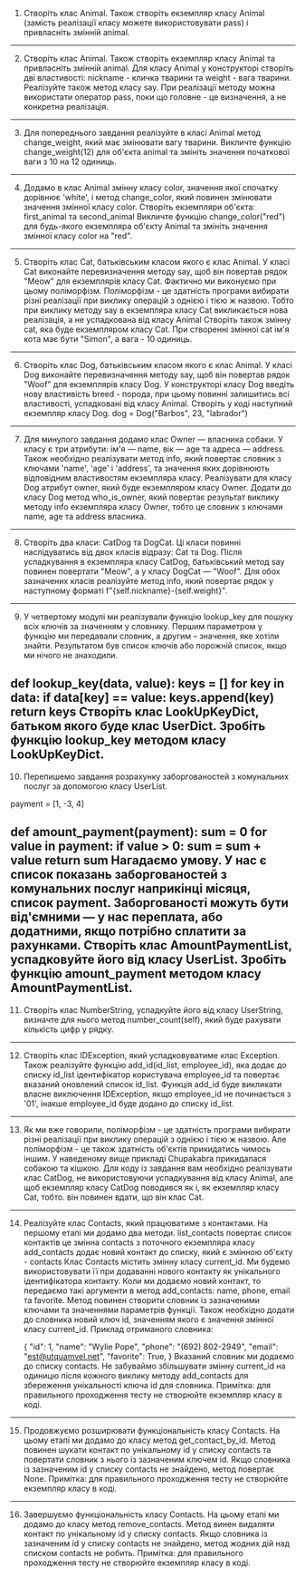 1. Створіть клас Animal. Також створіть екземпляр класу Animal (замість реалізації класу можете використовувати pass) і привласніть змінній animal.
-------------
2. Створіть клас Animal. Також створіть екземпляр класу Animal та привласніть змінній animal. Для класу Animal у конструкторі створіть дві властивості: nickname - кличка тварини та weight - вага тварини. Реалізуйте також метод класу say. При реалізації методу можна використати оператор pass, поки що головне - це визначення, а не конкретна реалізація.
------------
3. Для попереднього завдання реалізуйте в класі Animal метод change_weight, який має змінювати вагу тварини.
Викличте функцію change_weight(12) для об'єкта animal та змініть значення початкової ваги з 10 на 12 одиниць.
--------------
4. Додамо в клас Animal змінну класу color, значення якої спочатку дорівнює 'white', і метод change_color, який повинен змінювати значення змінної класу color.
Створіть екземпляри об'єкта: first_animal та second_animal
Викличте функцію change_color("red") для будь-якого екземпляра об'єкту Animal та змініть значення змінної класу color на "red".
------------
5. Створіть клас Cat, батьківським класом якого є клас Animal. У класі Cat виконайте перевизначення методу say, щоб він повертав рядок "Meow" для екземплярів класу Cat.
Фактично ми виконуємо при цьому поліморфізм. Поліморфізм - це здатність програми вибирати різні реалізації при виклику операцій з однією і тією ж назвою. Тобто при виклику методу say в екземпляра класу Cat викликається нова реалізація, а не успадкована від класу Animal
Створіть також змінну cat, яка буде екземпляром класу Cat. При створенні змінної cat ім'я кота має бути "Simon", а вага - 10 одиниць.
-------------
6. Створіть клас Dog, батьківським класом якого є клас Animal. У класі Dog виконайте перевизначення методу say, щоб він повертав рядок "Woof" для екземплярів класу Dog.
У конструкторі класу Dog введіть нову властивість breed - порода, при цьому повинні залишитись всі властивості, успадковані від класу Animal.
Створіть у коді наступний екземпляр класу Dog.
dog = Dog("Barbos", 23, "labrador")
--------------
7. Для минулого завдання додамо клас Owner — власника собаки. У класу є три атрибути: ім'я — name, вік — age та адреса — address. Також необхідно реалізувати метод info, який повертає словник з ключами 'name', 'age' і 'address', та значення яких дорівнюють відповідним властивостям екземпляра класу.
Реалізувати для класу Dog атрибут owner, який буде екземпляром класу Owner. Додати до класу Dog метод who_is_owner, який повертає результат виклику методу info екземпляра класу Owner, тобто це словник з ключами name, age та address власника.
--------------
8. Створіть два класи: CatDog та DogCat. Ці класи повинні наслідуватись від двох класів відразу: Cat та Dog. Після успадкування в екземпляра класу CatDog, батьківський метод say повинен повертати "Meow", а у класу DogCat — "Woof". Для обох зазначених класів реалізуйте метод info, який повертає рядок у наступному форматі f"{self.nickname}-{self.weight}".
-------------
9. У четвертому модулі ми реалізували функцію lookup_key для пошуку всіх ключів за значенням у словнику. Першим параметром у функцію ми передавали словник, а другим – значення, яке хотіли знайти. Результатом був список ключів або порожній список, якщо ми нічого не знаходили.

def lookup_key(data, value):
    keys = []
    for key in data:
        if data[key] == value:
            keys.append(key)
    return keys
Створіть клас LookUpKeyDict, батьком якого буде клас UserDict. Зробіть функцію lookup_key методом класу LookUpKeyDict.
----------------
10. Перепишемо завдання розрахунку заборгованостей з комунальних послуг за допомогою класу UserList.

payment = [1, -3, 4]

def amount_payment(payment):
    sum = 0
    for value in payment:
        if value > 0:
            sum = sum + value
    return sum
Нагадаємо умову. У нас є список показань заборгованостей з комунальних послуг наприкінці місяця, список payment. Заборгованості можуть бути від'ємними — у нас переплата, або додатними, якщо потрібно сплатити за рахунками.
Створіть клас AmountPaymentList, успадковуйте його від класу UserList. Зробіть функцію amount_payment методом класу AmountPaymentList.
--------------
11. Створіть клас NumberString, успадкуйте його від класу UserString, визначте для нього метод number_count(self), який буде рахувати кількість цифр у рядку.
-------------
12. Створіть клас IDException, який успадковуватиме клас Exception.
Також реалізуйте функцію add_id(id_list, employee_id), яка додає до списку id_list ідентифікатор користувача employee_id та повертає вказаний оновлений список id_list.
Функція add_id буде викликати власне виключення IDException, якщо employee_id не починається з '01', інакше employee_id буде додано до списку id_list.
---------------
13. Як ми вже говорили, поліморфізм - це здатність програми вибирати різні реалізації при виклику операцій з однією і тією ж назвою.
Але поліморфізм - це також здатність об'єктів прикидатись чимось іншим. У наведеному вище прикладі Chupakabra прикидалася собакою та кішкою.
Для кoду із завдання вам необхідно реалізувати клас CatDog, не використовуючи успадкування від класу Animal, але щоб екземпляр класу CatDog поводився як і, як екземпляр класу Cat, тобто. він повинен вдати, що він клас Cat.
--------------
14. Реалізуйте клас Contacts, який працюватиме з контактами. На першому етапі ми додамо два методи.
list_contacts повертає список контактів це змінна contacts з поточного екземпляра класу
add_contacts додає новий контакт до списку, який є змінною об'єкту - contacts
Клас Contacts містить змінну класу current_id. Ми будемо використовувати її при додаванні нового контакту як унікального ідентифікатора контакту. Коли ми додаємо новий контакт, то передаємо такі аргументи в метод add_contacts: name, phone, email та favorite. Метод повинен створити словник із зазначеними ключами та значеннями параметрів функції. Також необхідно додати до словника новий ключ id, значенням якого є значення змінної класу current_id.
Приклад отриманого словника:

    {
    "id": 1,
    "name": "Wylie Pope",
    "phone": "(692) 802-2949",
    "email": "est@utquamvel.net",
    "favorite": True,
}
Вказаний словник ми додаємо до списку contacts. Не забуваймо збільшувати змінну current_id на одиницю після кожного виклику методу add_contacts для збереження унікальності ключа id для словника.
Примітка: для правильного проходження тесту не створюйте екземпляр класу в коді.
-------------------------
15. Продовжуємо розширювати функціональність класу Contacts. На цьому етапі ми додамо до класу метод get_contact_by_id. Метод повинен шукати контакт по унікальному id у списку contacts та повертати словник з нього із зазначеним ключем id. Якщо словника із зазначеним id у списку contacts не знайдено, метод повертає None.
Примітка: для правильного проходження тесту не створюйте екземпляр класу в коді.
------------------------
16. Завершуємо функціональність класу Contacts. На цьому етапі ми додамо до класу метод remove_contacts. Метод винен видаляти контакт по унікальному id у списку contacts. Якщо словника із зазначеним id у списку contacts не знайдено, метод жодних дій над списком contacts не робить.
Примітка: для правильного проходження тесту не створюйте екземпляр класу в коді.
